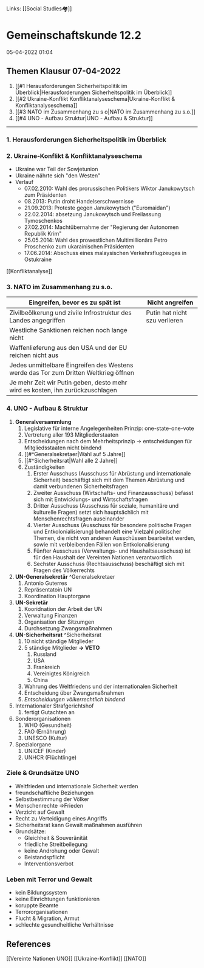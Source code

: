 Links: [[Social Studies🏘]]
# Gemeinschaftskunde 12.2
05-04-2022  01:04

## Themen Klausur 07-04-2022
1. [[#1 Herausforderungen Sicherheitspolitik im Überblick|Herausforderungen Sicherheitspolitik im Überblick]]
2. [[#2 Ukraine-Konflikt Konfliktanalyseschema|Ukraine-Konflikt & Konfliktanalyseschema]]
3. [[#3 NATO im Zusammenhang zu s o|NATO im Zusammenhang zu s.o.]]
4. [[#4 UNO - Aufbau Struktur|UNO - Aufbau & Struktur]]

---

### 1. Herausforderungen Sicherheitspolitik im Überblick
### 2. Ukraine-Konflikt & Konfliktanalyseschema
- Ukraine war Teil der Sowjetunion
- Ukraine nährte sich "den Westen"
- Verlauf
	- 07.02.2010: Wahl des prorussischen Politikers Wiktor Janukowytsch zum Präsidenten
	- 08.2013: Putin droht Handelserschwernisse
	- 21.09.2013: Proteste gegen Janukowytsch ("Euromaidan")
	- 22.02.2014: absetzung Janukowytsch und Freilassung Tymoschenkos
	- 27.02.2014: Machtübernahme der "Regierung der Autonomen Republik Krim"
	- 25.05.2014: Wahl des prowestlichen Multimillionärs Petro Proschenko zum ukarainischen Präsidenten
	- 17.06.2014: Abschuss eines malaysischen Verkehrsflugzeuges in Ostukraine

[[Konfliktanalyse]]
### 3. NATO im Zusammenhang zu s.o.
| Eingreifen, bevor es zu spät ist                                                     | Nicht angreifen               |
| ------------------------------------------------------------------------------------ | ----------------------------- |
| Zivilbeölkerung und zivile Infrostruktur des Landes angegriffen                      | Putin hat nicht szu verlieren |
| Westliche Sanktionen reichen noch lange nicht                                        |                               |
| Waffenlieferung aus den USA und der EU reichen nicht aus                             |                               |
| Jedes unmittelbare Eingreifen des Westens werde das Tor zum Dritten Weltkrieg öffnen |                               |
| Je mehr Zeit wir Putin geben, desto mehr wird es kosten, ihn zurückzuschlagen        |                               |
### 4. UNO - Aufbau & Struktur
1. **Generalversammlung**
	1. Legislative für interne Angelegenheiten Prinzip: one-state-one-vote
	2. Vertretung aller 193 Mitgliederstaaten
	3. Entscheidungen nach dem Mehrheitsprinzip
	   -> entscheidungen für Mitgliedsstaaten nicht bindend
	4. [[#^Generalsekretaer|Wahl auf 5 Jahre]]
	5. [[#^Sicherheitsrat|Wahl alle 2 Jahre]]
	6. Zuständigkeiten
		1. Erster Ausschuss (Ausschuss für Abrüstung und internationale Sicherheit) beschäftigt sich mit dem Themen Abrüstung und damit verbundenen Sicherheitsfragen 
		2. Zweiter Ausschuss (Wirtschafts- und Finanzausschuss) befasst sich mit Entwicklungs- und Wirtschaftsfragen
		3. Dritter Ausschuss (Ausschuss für soziale, humanitäre und kulturelle Fragen) setzt sich hauptsächlich mit Menschenrechtsfragen auseinander
		4. Vierter Ausschuss (Ausschuss für besondere politische Fragen und Entkolonialisierung) behandelt eine Vielzahl politischer Themen, die nicht von anderen Ausschüssen bearbeitet werden, sowie mit verbleibenden Fällen von Entkolonalisierung
		5. Fünfter Ausschuss (Verwaltungs- und Haushaltsausschuss) ist für den Haushalt der Vereinten Nationen verantwortlich
		6. Sechster Ausschuss (Rechtsausschuss) beschäftigt sich mit Fragen des Völkerrechts
2. **UN-Generalsekretär** ^Generalsekretaer
	1. Antonio Guterres
	2. Repräsentatoin UN
	3. Koordination Hauptorgane
3. **UN-Sekretär**
	1. Kooridnation der Arbeit der UN
	2. Verwaltung Finanzen
	3. Organisation der Sitzumgen
	4. Durchsetzung Zwangsmaßnahmen
4. **UN-Sicherheitsrat** ^Sicherheitsrat
	1. 10 nicht ständige Mitglieder
	2. 5 ständige Mitglieder **-> VETO**
		1. Russland
		2. USA
		3. Frankreich
		4. Vereinigtes Königreich
		5. China
	3. Wahrung des Weltfriedens und der internationalen Sicherheit
	4. Entscheidung über Zwangsmaßnahmen
	5. _Entscheidungen völkerrechtlich bindend_
5. Internationaler Strafgerichtshof
	1. fertigt Gutachten an
6. Sonderorganisationen
	1. WHO (Gesundheit)
	2. FAO (Ernährung)
	3. UNESCO (Kultur)
7. Spezialorgane
	1. UNICEF (Kinder)
	2. UNHCR (Flüchtlinge)

### Ziele & Grundsätze UNO
- Weltfrieden und internationale Sicherheit werden
- freundschaftliche Beziehungen
- Selbstbestimmung der Völker
- Menschenrechte
  =>Frieden
- Verzicht auf Gewalt
- Recht zu Verteidigung eines Angriffs
- Sicherheitsrat kann Gewalt maßnahmen ausführen
- Grundsätze:
	- Gleichheit & Souveränität
	- friedliche Streitbeilegung
	- keine Androhung oder Gewalt
	- Beistandspflicht
	- Interventionsverbot

### Leben mit Terror und Gewalt
- kein Bildungssystem
- keine Einrichtungen funktionieren
- koruppte Beamte
- Terrororganisationen
- Flucht & Migration, Armut
- schlechte gesundheitliche Verhältnisse


## References
[[Vereinte Nationen UNO]]
[[Ukraine-Konflikt]]
[[NATO]]